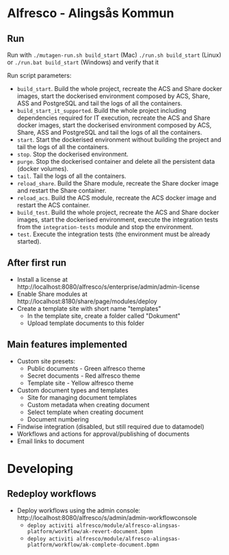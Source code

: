 # Alfresco - Alingsås Kommun

## Run
Run with `./mutagen-run.sh build_start` (Mac) `./run.sh build_start` (Linux) or `./run.bat build_start` (Windows) and verify that it

Run script parameters:
 * `build_start`. Build the whole project, recreate the ACS and Share docker images, start the dockerised environment composed by ACS, Share, ASS and 
 PostgreSQL and tail the logs of all the containers.
 * `build_start_it_supported`. Build the whole project including dependencies required for IT execution, recreate the ACS and Share docker images, start the 
 dockerised environment composed by ACS, Share, ASS and PostgreSQL and tail the logs of all the containers.
 * `start`. Start the dockerised environment without building the project and tail the logs of all the containers.
 * `stop`. Stop the dockerised environment.
 * `purge`. Stop the dockerised container and delete all the persistent data (docker volumes).
 * `tail`. Tail the logs of all the containers.
 * `reload_share`. Build the Share module, recreate the Share docker image and restart the Share container.
 * `reload_acs`. Build the ACS module, recreate the ACS docker image and restart the ACS container.
 * `build_test`. Build the whole project, recreate the ACS and Share docker images, start the dockerised environment, execute the integration tests from the
 `integration-tests` module and stop the environment.
 * `test`. Execute the integration tests (the environment must be already started).

## After first run
* Install a license at http://localhost:8080/alfresco/s/enterprise/admin/admin-license
* Enable Share modules at http://localhost:8180/share/page/modules/deploy
* Create a template site with short name "templates"
  * In the template site, create a folder called "Dokument"
  * Upload template documents to this folder

## Main features implemented
* Custom site presets:
  * Public documents - Green alfresco theme
  * Secret documents - Red alfresco theme
  * Template site - Yellow alfresco theme
* Custom document types and templates
  * Site for managing document templates
  * Custom metadata when creating document
  * Select template when creating document
  * Document numbering
* Findwise integration (disabled, but still required due to datamodel)
* Workflows and actions for approval/publishing of documents
* Email links to document

# Developing

## Redeploy workflows
* Deploy workflows using the admin console: http://localhost:8080/alfresco/s/admin/admin-workflowconsole
  * ```deploy activiti alfresco/module/alfresco-alingsas-platform/workflow/ak-revert-document.bpmn```
  * ```deploy activiti alfresco/module/alfresco-alingsas-platform/workflow/ak-complete-document.bpmn```
 